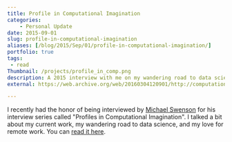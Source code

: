 ```yaml
---
title: Profile in Computational Imagination
categories:
    - Personal Update
date: 2015-09-01
slug: profile-in-computational-imagination
aliases: [/blog/2015/Sep/01/profile-in-computational-imagination/]
portfolio: true
tags:
 - read
Thumbnail: /projects/profile_in_comp.png
description: A 2015 interview with me on my wandering road to data science and my love of remote work.
external: https://web.archive.org/web/20160304120901/http://computationalimagination.com/interview_tim_hopper.php

---
```


I recently had the honor of being interviewed by [Michael Swenson](http://computationalimagination.com) for his interview series called "Profiles in Computational Imagination". I talked a bit about my current work, my wandering road to data science, and my love for remote work. You can [read it here](https://web.archive.org/web/20160304120901/http://computationalimagination.com/interview_tim_hopper.php).
